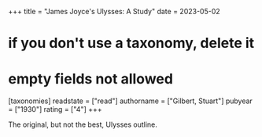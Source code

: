 +++
title = "James Joyce's Ulysses: A Study"
date = 2023-05-02
# if you don't use a taxonomy, delete it
# empty fields not allowed
[taxonomies]
  readstate = ["read"]
  authorname = ["Gilbert, Stuart"]
  pubyear = ["1930"]
  rating = ["4"]
+++

The original, but not the best, Ulysses outline.